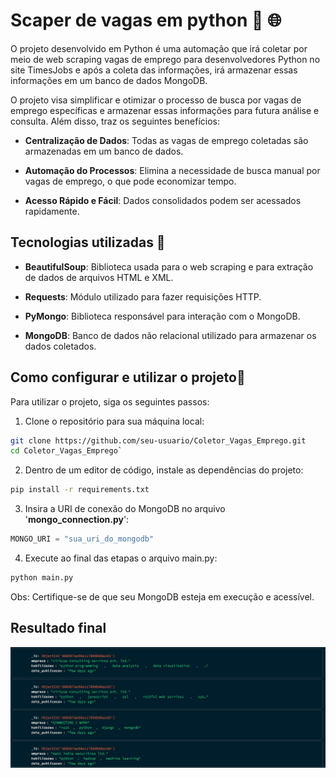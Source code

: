 # Scaper de vagas em python 🤖 🌐

O projeto desenvolvido em Python é uma automação que irá coletar por meio de web scraping vagas de emprego para desenvolvedores Python no site TimesJobs e após a coleta das informações, irá armazenar essas informações em um banco de dados MongoDB.

O projeto visa simplificar e otimizar o processo de busca por vagas de emprego específicas e armazenar essas informações para futura análise e consulta. Além disso, traz os seguintes benefícios:

- **Centralização de Dados**: Todas as vagas de emprego coletadas são armazenadas em um banco de dados.

- **Automação do Processos**: Elimina a necessidade de busca manual por vagas de emprego, o que pode economizar tempo.

- **Acesso Rápido e Fácil**: Dados consolidados podem ser acessados rapidamente.

## Tecnologias utilizadas 📍

- **BeautifulSoup**: Biblioteca usada para o web scraping e para extração de dados de arquivos HTML e XML.

- **Requests**: Módulo utilizado para fazer requisições HTTP.

- **PyMongo**: Biblioteca responsável para interação com o MongoDB.

- **MongoDB**: Banco de dados não relacional utilizado para armazenar os dados coletados.

## Como configurar e utilizar o projeto🔧

Para utilizar o projeto, siga os seguintes passos:

1. Clone o repositório para sua máquina local:

```bash
git clone https://github.com/seu-usuario/Coletor_Vagas_Emprego.git
cd Coletor_Vagas_Emprego`
```

2. Dentro de um editor de código, instale as dependências do projeto:

```bash
pip install -r requirements.txt
```

3. Insira a URI de conexão do MongoDB no arquivo '**mongo_connection.py**':

```python
MONGO_URI = "sua_uri_do_mongodb"
```

4. Execute ao final das etapas o arquivo main.py:

```python
python main.py
```

Obs: Certifique-se de que seu MongoDB esteja em execução e acessível.

## Resultado final

![Resultado no MongoDB](images/image.png)

